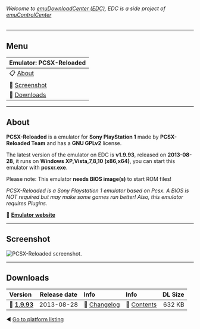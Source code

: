###### Welcome to [emuDownloadCenter (EDC)](https://github.com/PhoenixInteractiveNL/emuDownloadCenter/wiki/), EDC is a side project of [emuControlCenter](https://github.com/PhoenixInteractiveNL/emuControlCenter/wiki/)
***
## Menu
| **Emulator: PCSX-Reloaded** |
|:---------|
| :clipboard: [About](#about) |
| :sunrise: [Screenshot](#screenshot) |
| :floppy_disk: [Downloads](#downloads) |
***
## About
**PCSX-Reloaded** is a emulator for **Sony PlayStation 1** made by **PCSX-Reloaded Team** and has a **GNU GPLv2** license.

The latest version of the emulator on EDC is **v1.9.93**, released on **2013-08-28**, it runs on **Windows XP,Vista,7,8,10 (x86,x64)**, you can start this emulator with **pcsxr.exe**.

Please note: This emulator **needs BIOS image(s)** to start ROM files!

_PCSX-Reloaded is a Sony Playstation 1 emulator based on Pcsx. A BIOS is NOT required but may make some games run better! Also, this emulator requires Plugins._

:link: [**Emulator website**](http://pcsxr.codeplex.com/)
***
## Screenshot
![](https://raw.githubusercontent.com/PhoenixInteractiveNL/emuDownloadCenter/master/hooks/pcsxr/screen.jpg "PCSX-Reloaded screenshot.")
***
## Downloads
| Version  | Release date  | Info       | Info       | DL Size    |
|:---------|:-------------:|:-----------|:-----------|-----------:|
| :floppy_disk: [**1.9.93**](https://github.com/PhoenixInteractiveNL/edc-repo0005/raw/master/pcsxr/1.9.93.7z) | 2013-08-28 | :page_facing_up: [Changelog](https://github.com/PhoenixInteractiveNL/edc-repo0005/blob/master/pcsxr/1.9.93_changelog.txt) | :mag_right: [Contents](https://github.com/PhoenixInteractiveNL/edc-repo0005/blob/master/pcsxr/1.9.93_contents.txt) | 632 KB |

:arrow_backward: [Go to platform listing](https://github.com/PhoenixInteractiveNL/emuDownloadCenter/wiki/EDC-Platform-List)
